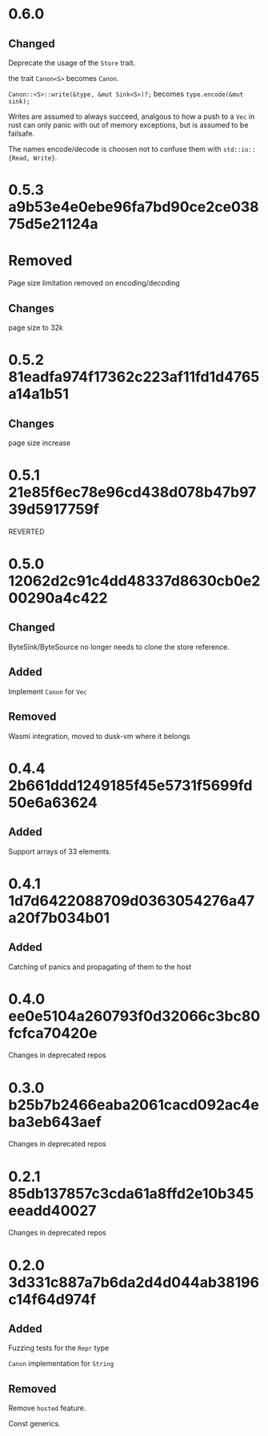 # 0.6.0

## Changed

Deprecate the usage of the `Store` trait.

the trait `Canon<S>` becomes `Canon`.

`Canon::<S>::write(&type, &mut Sink<S>)?;` becomes `type.encode(&mut sink);`

Writes are assumed to always succeed, analgous to how a push to a `Vec` in rust can only panic with out of memory exceptions, but is assumed to be failsafe.

The names encode/decode is choosen not to confuse them with `std::io::{Read, Write}`.

# 0.5.3 a9b53e4e0ebe96fa7bd90ce2ce03875d5e21124a

# Removed

Page size limitation removed on encoding/decoding

## Changes
page size to 32k

# 0.5.2 81eadfa974f17362c223af11fd1d4765a14a1b51

## Changes
page size increase

# 0.5.1 21e85f6ec78e96cd438d078b47b9739d5917759f

REVERTED

# 0.5.0 12062d2c91c4dd48337d8630cb0e200290a4c422

## Changed

ByteSink/ByteSource no longer needs to clone the store reference.

## Added

Implement `Canon` for `Vec`

## Removed

Wasmi integration, moved to dusk-vm where it belongs

# 0.4.4 2b661ddd1249185f45e5731f5699fd50e6a63624

## Added

Support arrays of 33 elements.

# 0.4.1 1d7d6422088709d0363054276a47a20f7b034b01

## Added 

Catching of panics and propagating of them to the host

# 0.4.0 ee0e5104a260793f0d32066c3bc80fcfca70420e

Changes in deprecated repos

# 0.3.0 b25b7b2466eaba2061cacd092ac4eba3eb643aef

Changes in deprecated repos

# 0.2.1 85db137857c3cda61a8ffd2e10b345eeadd40027

Changes in deprecated repos

# 0.2.0 3d331c887a7b6da2d4d044ab38196c14f64d974f

## Added

Fuzzing tests for the `Repr` type

`Canon` implementation for `String`

## Removed

Remove `hosted` feature.

Const generics.

